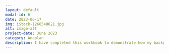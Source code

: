 ```yaml
---
layout: default
modal-id: 6
date: 2023-06-17
img: iStock-1268548621.jpg
alt: image-alt
project-date: June 2023
category: Anaplan
description: I have completed this workbook to demonstrate how my background as a center manager is analogous to a product manager of physical therapy services.  Please visit this link to view https://docs.google.com/document/d/1ngzW6iNvd7qS8dvrZnbUe1-dtZKnKjHStIIeVJvY_kU/edit?usp=sharing
---
```

